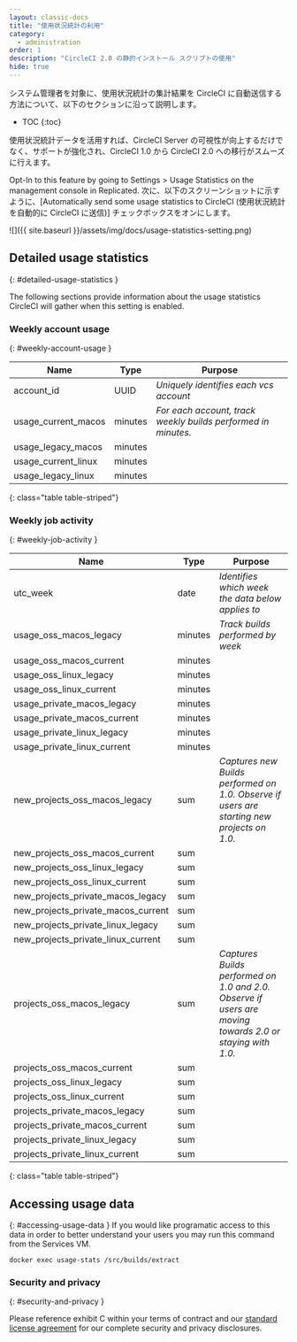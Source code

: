 ```yaml
---
layout: classic-docs
title: "使用状況統計の利用"
category:
  - administration
order: 1
description: "CircleCI 2.0 の静的インストール スクリプトの使用"
hide: true
---
```


システム管理者を対象に、使用状況統計の集計結果を CircleCI に自動送信する方法について、以下のセクションに沿って説明します。

* TOC
{:toc}

使用状況統計データを活用すれば、CircleCI Server の可視性が向上するだけでなく、サポートが強化され、CircleCI 1.0 から CircleCI 2.0 への移行がスムーズに行えます。

Opt-In to this feature by going to Settings > Usage Statistics on the management console in Replicated. 次に、以下のスクリーンショットに示すように、[Automatically send some usage statistics to CircleCI (使用状況統計を自動的に CircleCI に送信)] チェックボックスをオンにします。

![]({{ site.baseurl }}/assets/img/docs/usage-statistics-setting.png)

## Detailed usage statistics
{: #detailed-usage-statistics }

The following sections provide information about the usage statistics CircleCI will gather when this setting is enabled.

### Weekly account usage
{: #weekly-account-usage }

| **Name**              | **Type** | **Purpose**                                                   |
| --------------------- | -------- | ------------------------------------------------------------- |
| account_id            | UUID     | _Uniquely identifies each vcs account_                        |
| usage_current_macos | minutes  | _For each account, track weekly builds performed in minutes._ |
| usage_legacy_macos  | minutes  |                                                               |
| usage_current_linux | minutes  |                                                               |
| usage_legacy_linux  | minutes  |                                                               |
{: class="table table-striped"}

### Weekly job activity
{: #weekly-job-activity }

| **Name**                               | **Type** | **Purpose**                                                                                              |
| -------------------------------------- | -------- | -------------------------------------------------------------------------------------------------------- |
| utc_week                               | date     | _Identifies which week the data below applies to_                                                        |
| usage_oss_macos_legacy               | minutes  | _Track builds performed by week_                                                                         |
| usage_oss_macos_current              | minutes  |                                                                                                          |
| usage_oss_linux_legacy               | minutes  |                                                                                                          |
| usage_oss_linux_current              | minutes  |                                                                                                          |
| usage_private_macos_legacy           | minutes  |                                                                                                          |
| usage_private_macos_current          | minutes  |                                                                                                          |
| usage_private_linux_legacy           | minutes  |                                                                                                          |
| usage_private_linux_current          | minutes  |                                                                                                          |
| new_projects_oss_macos_legacy      | sum      | _Captures new Builds performed on 1.0. Observe if users are starting new projects on 1.0._               |
| new_projects_oss_macos_current     | sum      |                                                                                                          |
| new_projects_oss_linux_legacy      | sum      |                                                                                                          |
| new_projects_oss_linux_current     | sum      |                                                                                                          |
| new_projects_private_macos_legacy  | sum      |                                                                                                          |
| new_projects_private_macos_current | sum      |                                                                                                          |
| new_projects_private_linux_legacy  | sum      |                                                                                                          |
| new_projects_private_linux_current | sum      |                                                                                                          |
| projects_oss_macos_legacy            | sum      | _Captures Builds performed on 1.0 and 2.0. Observe if users are moving towards 2.0 or staying with 1.0._ |
| projects_oss_macos_current           | sum      |                                                                                                          |
| projects_oss_linux_legacy            | sum      |                                                                                                          |
| projects_oss_linux_current           | sum      |                                                                                                          |
| projects_private_macos_legacy        | sum      |                                                                                                          |
| projects_private_macos_current       | sum      |                                                                                                          |
| projects_private_linux_legacy        | sum      |                                                                                                          |
| projects_private_linux_current       | sum      |                                                                                                          |
{: class="table table-striped"}

## Accessing usage data
{: #accessing-usage-data }
If you would like programatic access to this data in order to better understand your users you may run this command from the Services VM.

`docker exec usage-stats /src/builds/extract`

### Security and privacy
{: #security-and-privacy }

Please reference exhibit C within your terms of contract and our [standard license agreement](https://circleci.com/legal/enterprise-license-agreement/) for our complete security and privacy disclosures.
